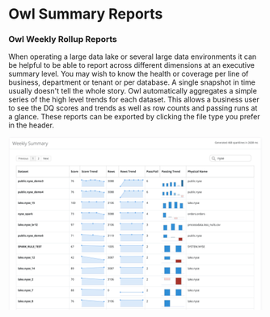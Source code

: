 # Owl Summary Reports

### Owl Weekly Rollup Reports

When operating a large data lake or several large data environments it can be helpful to be able to report across different dimensions at an executive summary level.  You may wish to know the health or coverage per line of business, department or tenant or per database.  A single snapshot in time usually doesn't tell the whole story.  Owl automatically aggregates a simple series of the high level trends for each dataset.  This allows a business user to see the DQ scores and trends as well as row counts and passing runs at a glance. These reports can be exported by clicking the file type you prefer in the header.

![](../.gitbook/assets/screen-shot-2019-08-27-at-10.57.30-pm.png)

